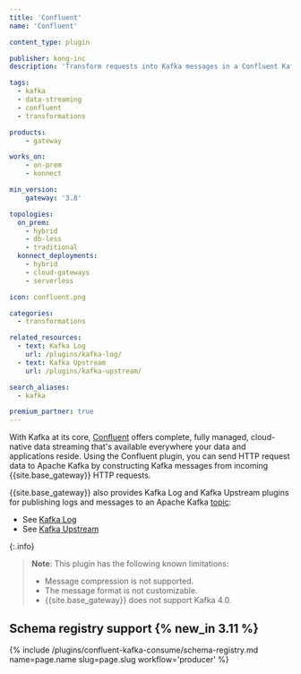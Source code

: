 ```yaml
---
title: 'Confluent'
name: 'Confluent'

content_type: plugin

publisher: kong-inc
description: 'Transform requests into Kafka messages in a Confluent Kafka topic.'

tags:
  - kafka
  - data-streaming
  - confluent
  - transformations

products:
    - gateway

works_on:
    - on-prem
    - konnect

min_version:
    gateway: '3.8'

topologies:
  on_prem:
    - hybrid
    - db-less
    - traditional
  konnect_deployments:
    - hybrid
    - cloud-gateways
    - serverless

icon: confluent.png

categories:
  - transformations

related_resources:
  - text: Kafka Log
    url: /plugins/kafka-log/
  - text: Kafka Upstream
    url: /plugins/kafka-upstream/

search_aliases:
  - kafka

premium_partner: true
---
```


With Kafka at its core, [Confluent](https://confluent.io) offers complete, fully managed, cloud-native data streaming that's available everywhere your data and applications reside. Using the Confluent plugin, you can send HTTP request data to Apache Kafka by constructing Kafka messages from incoming {{site.base_gateway}} HTTP requests.

{{site.base_gateway}} also provides Kafka Log and Kafka Upstream plugins for publishing logs and messages to an Apache Kafka [topic](https://docs.confluent.io/confluent-cli/current/command-reference/kafka/topic/index.html):

* See [Kafka Log](/plugins/kafka-log/)
* See [Kafka Upstream](/plugins/kafka-upstream/)

{:.info} 
> **Note**: This plugin has the following known limitations:
> * Message compression is not supported.
> * The message format is not customizable.
> * {{site.base_gateway}} does not support Kafka 4.0.

## Schema registry support {% new_in 3.11 %}

{% include /plugins/confluent-kafka-consume/schema-registry.md name=page.name slug=page.slug workflow='producer' %}